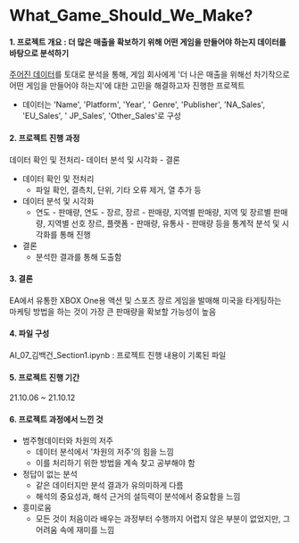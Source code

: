 # What_Game_Should_We_Make?  
#### 1. 프로젝트 개요 : 더 많은 매출을 확보하기 위해 어떤 게임을 만들어야 하는지 데이터를 바탕으로 분석하기
[주어진 데이터](https://ds-lecture-data.s3.ap-northeast-2.amazonaws.com/datasets/vgames2.csv)를 토대로 분석을 통해, 게임 회사에게 '더 나은 매출을 위해선 차기작으로 어떤 게임을 만들어야 하는지'에 대한 고민을 해결하고자 진행한 프로젝트
- 데이터는 'Name', 'Platform',	'Year', '	Genre', 'Publisher', 'NA_Sales', 'EU_Sales', '	JP_Sales', 'Other_Sales'로 구성

#### 2. 프로젝트 진행 과정
데이터 확인 및 전처리- 데이터 분석 및 시각화 - 결론
- 데이터 확인 및 전처리
  - 파일 확인, 결측치, 단위, 기타 오류 제거, 열 추가 등
- 데이터 분석 및 시각화
  - 연도 - 판매량, 연도 - 장르, 장르 - 판매량, 지역별 판매량, 지역 및 장르별 판매량, 지역별 선호 장르, 플랫폼 - 판매량, 유통사 - 판매량 등을 통계적 분석 및 시각화를 통해 진행
- 결론
  - 분석한 결과를 통해 도출함

#### 3. 결론
EA에서 유통한 XBOX One용 액션 및 스포츠 장르 게임을 발매해 미국을 타게팅하는 마케팅 방법을 하는 것이 가장 큰 판매량을 확보할 가능성이 높음

#### 4. 파일 구성
AI_07_김백건_Section1.ipynb : 프로젝트 진행 내용이 기록된 파일

#### 5. 프로젝트 진행 기간
21.10.06 ~ 21.10.12

#### 6. 프로젝트 과정에서 느낀 것
- 범주형데이터와 차원의 저주
    - 데이터 분석에서 '차원의 저주'의 힘을 느낌
    - 이를 처리하기 위한 방법을 계속 찾고 공부해야 함
- 정답이 없는 분석  
    - 같은 데이터지만 분석 결과가 유의미하게 다름
    - 해석의 중요성과, 해석 근거의 설득력이 분석에서 중요함을 느낌
- 흥미로움  
    - 모든 것이 처음이라 배우는 과정부터 수행까지 어렵지 않은 부분이 없었지만, 그 어려움 속에 재미를 느낌
